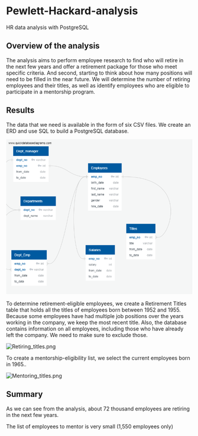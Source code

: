 # Pewlett-Hackard-analysis
HR data analysis with PostgreSQL

## Overview of the analysis

The analysis aims to perform employee research to find who will retire in the next few years and offer a retirement package for those who meet specific criteria. And second, starting to think about how many positions will need to be filled in the near future. We will determine the number of retiring employees and their titles, as well as identify employees who are eligible to participate in a mentorship program.

## Results

The data that we need is available in the form of six CSV files. We create an ERD and use SQL to build a PostgreSQL database.

![EmployeeDB.png](https://github.com/NadzeyaAudzeichuk/pewlett-hackard-analysis/blob/main/EmployeeDB.png)

To determine retirement-eligible employees, we create a Retirement Titles table that holds all the titles of employees born between 1952 and 1955. Because some employees have had multiple job positions over the years working in the company, we keep the most recent title. Also, the database contains information on all employees, including those who have already left the company. We need to make sure to exclude those.

![Retiring_titles.png]()

To create a mentorship-eligibility list, we select the current employees born in 1965.. 

![Mentoring_titles.png]()

## Summary

As we can see from the analysis, about 72 thousand employees are retiring in the next few years. 

The list of employees to mentor is very small (1,550 employees only)



